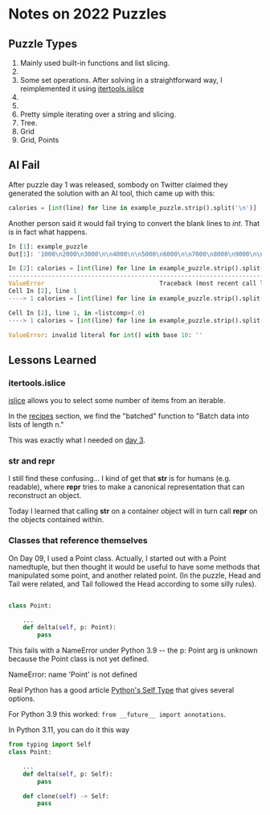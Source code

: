 # Notes on 2022 Puzzles

## Puzzle Types

01. Mainly used built-in functions and list slicing.
02.
03. Some set operations. After solving in a straightforward way, I reimplemented
    it using [itertools.islice](https://docs.python.org/3/library/itertools.html#itertools.islice)
04.
05.
06. Pretty simple iterating over a string and slicing.
07. Tree.
08. Grid
09. Grid, Points

## AI Fail

After puzzle day 1 was released, sombody on Twitter claimed they generated the  solution with an AI tool, thich came up with this:

```python
calories = [int(line) for line in example_puzzle.strip().split('\n')]
```

Another person said it would fail trying to convert the blank lines to _int_. That is in fact what happens.

```python
In [1]: example_puzzle
Out[1]: '1000\n2000\n3000\n\n4000\n\n5000\n6000\n\n7000\n8000\n9000\n\n10000\n'

In [2]: calories = [int(line) for line in example_puzzle.strip().split('\n')]
---------------------------------------------------------------------------
ValueError                                Traceback (most recent call last)
Cell In [2], line 1
----> 1 calories = [int(line) for line in example_puzzle.strip().split('\n')]

Cell In [2], line 1, in <listcomp>(.0)
----> 1 calories = [int(line) for line in example_puzzle.strip().split('\n')]

ValueError: invalid literal for int() with base 10: ''
```

## Lessons Learned

### itertools.islice

[islice](https://docs.python.org/3/library/itertools.html#itertools.islice) allows you to select
some number of items from an iterable.

In the [recipes](https://docs.python.org/3/library/itertools.html#itertools-recipes) section,
we find the "batched" function to "Batch data into lists of length n."

This was exactly what I needed on [day 3](d03.py).

### __str__ and __repr__

I still find these confusing... I kind of get that __str__ is for humans (e.g. readable), where __repr__ tries to make a canonical representation that can reconstruct an object.

Today I learned that calling __str__ on a container object will in turn call __repr__ on the objects contained within.

### Classes that reference themselves

On Day 09, I used a Point class. Actually, I started out with a Point namedtuple, but then thought it would be useful to have some methods that manipulated some point, and another related point.
(In the puzzle, Head and Tail were related, and Tail followed the Head according to some silly rules).

```python

class Point:

    ...
    def delta(self, p: Point):  
        pass
```

This fails with a NameError under Python 3.9 -- the p: Point arg is unknown because the Point class is not yet defined.

NameError: name 'Point' is not defined

Real Python has a good article [Python's Self Type](https://realpython.com/python-type-self/) that gives several options.

For Python 3.9 this worked: `from __future__ import annotations`.

In Python 3.11, you can do it this way

```python
from typing import Self
class Point:

    ...
    def delta(self, p: Self):  
        pass

    def clone(self) -> Self:
        pass
```
